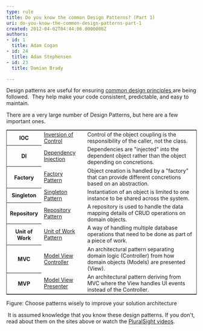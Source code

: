 ```yaml
---
type: rule
title: Do you know the common Design Patterns? (Part 1)
uri: do-you-know-the-common-design-patterns-part-1
created: 2012-04-02T04:44:06.0000000Z
authors:
- id: 1
  title: Adam Cogan
- id: 24
  title: Adam Stephensen
- id: 23
  title: Damian Brady

---
```




<span class='intro'> Design patterns are useful for ensuring <a href="/SoftwareDevelopment/RulestobetterArchitectureandCodeReview/Pages/DoYouKnowCommonDesignPrinciples.aspx">common design principles </a>are being followed.&#160; They help make your code consistent, predictable,&#160;and easy to maintain. </span>

<p>​There are a very large number of Design Patterns, but here are a few important ones.</p>
<table class=" ssw-rteTable-default " cellspacing="0" width="100%" style="border-bottom&#58;#444 1px solid;border-left&#58;#444 1px solid;font-size&#58;1em;border-top&#58;#444 1px solid;border-right&#58;#444 1px solid;"><tbody><tr class="ssw-rteTableEvenRow-default"><th class="ssw-rteTableFirstCol-default">​IOC</th>
<td class="ssw-rteTableOddCol-default"><a href="http&#58;//en.wikipedia.org/wiki/Inversion_of_control">​Inversion of Control</a></td>
<td class="ssw-rteTableEvenCol-default">Control of the object coupling is the responsibility of the caller, not the class.</td></tr>
<tr class="ssw-rteTableOddRow-default"><th class="ssw-rteTableFirstCol-default">​DI</th>
<td class="ssw-rteTableOddCol-default">​<a href="http&#58;//en.wikipedia.org/wiki/Dependency_injection">Dependency Injection</a></td>
<td class="ssw-rteTableEvenCol-default">Dependencies are &quot;injected&quot; into the dependent object rather than the object depending on concretions.</td></tr>
<tr class="ssw-rteTableEvenRow-default"><th class="ssw-rteTableFirstCol-default">​Factory</th>
<td class="ssw-rteTableOddCol-default"><a href="http&#58;//en.wikipedia.org/wiki/Factory_pattern">​Factory Pattern</a></td>
<td class="ssw-rteTableEvenCol-default">​Object creation is handled by a &quot;factory&quot; that can provide different concretions based on an abstraction.</td></tr>
<tr class="ssw-rteTableOddRow-default"><th class="ssw-rteTableFirstCol-default">​Singleton</th>
<td class="ssw-rteTableOddCol-default"><a href="http&#58;//en.wikipedia.org/wiki/Singleton_pattern">​Singleton Pattern</a></td>
<td class="ssw-rteTableEvenCol-default">​Instantiation of an object is limited to one instance to be shared across the system.</td></tr>
<tr class="ssw-rteTableEvenRow-default"><th class="ssw-rteTableFirstCol-default">​Repository</th>
<td class="ssw-rteTableOddCol-default"><a href="http&#58;//msdn.microsoft.com/en-us/library/ff649690.aspx">​Repository Pattern</a></td>
<td class="ssw-rteTableEvenCol-default">​A repository is used to handle the data mapping details of CRUD operations on domain objects.</td></tr>
<tr class="ssw-rteTableOddRow-default"><th class="ssw-rteTableFirstCol-default">​Unit of Work</th>
<td class="ssw-rteTableOddCol-default"><a href="http&#58;//msdn.microsoft.com/en-us/magazine/dd882510.aspx">​Unit of Work Pattern</a></td>
<td class="ssw-rteTableEvenCol-default">​A way of handling multiple database operations that need to be done as part of a piece of work.</td></tr>
<tr class="ssw-rteTableEvenRow-default"><th class="ssw-rteTableFirstCol-default">​MVC</th>
<td class="ssw-rteTableOddCol-default"><a href="http&#58;//en.wikipedia.org/wiki/Model%E2%80%93view%E2%80%93controller">​Model View Controller</a></td>
<td class="ssw-rteTableEvenCol-default">​An architectural pattern separating domain logic (Controller) from&#160;how domain objects (Models) are presented (View).</td></tr>
<tr class="ssw-rteTableOddRow-default"><th class="ssw-rteTableFirstCol-default">​MVP</th>
<td class="ssw-rteTableOddCol-default"><a href="http&#58;//en.wikipedia.org/wiki/Model_View_Presenter">​Model View Presenter</a></td>
<td class="ssw-rteTableEvenCol-default">​An architectural pattern deriving from MVC where the View handles UI events instead of the Controller.</td></tr></tbody></table>
<p class="ssw-rteStyle-FigureNormal">Figure&#58; Choose patterns wisely to improve your solution architecture</p>
<p>&#160;It is assumed knowledge that you know these design patterns. If you don't, read about them on the sites above or watch the <a href="http&#58;//www.pluralsight-training.net/microsoft/courses/TableOfContents?courseName=patterns-library">PluralSight videos</a>.</p>


